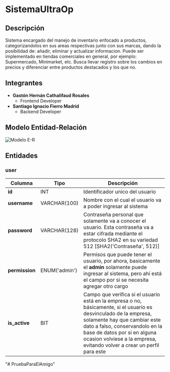 # SistemaUltraOp 

## Descripción
Sistema encargado del manejo de inventario enfocado a productos, categorizandolos en sus areas 
respectivas junto con sus marcas, dando la posibilidad de: añadir, eliminar y actualizar informacion.
Puede ser implementado en tiendas comerciales en general, por ejemplo: Supermercado, Minimarket, etc.
Busca llevar registro sobre los cambios en precios y diferenciar entre productos destacados y 
los que no.


## Integrantes
- **Gastón Hernán Cathalifaud Rosales**
    - Frontend Developer
- **Santiago Ignacio Fierro Madrid**
    - Backend Developer

## Modelo Entidad-Relación
![Modelo E-R](docs/stock_productos.png)

## Entidades

### user

| **Columna** | Tipo | **Descripción** |
|-------------|------|-----------------|
| **id** | INT |Identificador unico del usuario |
| **username** | VARCHAR(100) | Nombre con el cual el usuario va a poder ingresar al sistema |
| **password** | VARCHAR(128) | Contraseña personal que solamente va a conocer el usuario. Esta contraseña va a estar cifrada mediante el protocolo SHA2 en su variedad 512 [SHA2('Contraseña', 512)] |
| **permission** | ENUM('admin') | Permisos que puede tener el usuario, por ahora, basicamente el **admin** solamente puede ingresar al sistema, pero ahí está el campo por si se necesita agregar otro cargo |
| **is_active** | BIT | Campo que verifica si el usuario está en la empresa o no, básicamente, si el usuario es desvinculado de la empresa, solamente hay que cambiar este dato a falso, conservandolo en la base de datos por si en alguna ocasion volviese a la empresa, evitando volver a crear un perfil para este |
"# PruebaParaElAmigo" 

